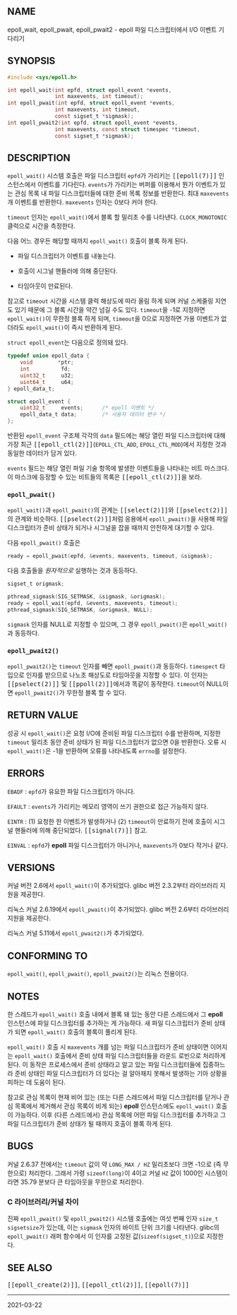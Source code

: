 ## NAME

epoll_wait, epoll_pwait, epoll_pwait2 - epoll 파일 디스크립터에서 I/O 이벤트 기다리기

## SYNOPSIS

```c
#include <sys/epoll.h>

int epoll_wait(int epfd, struct epoll_event *events,
               int maxevents, int timeout);
int epoll_pwait(int epfd, struct epoll_event *events,
               int maxevents, int timeout,
               const sigset_t *sigmask);
int epoll_pwait2(int epfd, struct epoll_event *events,
               int maxevents, const struct timespec *timeout,
               const sigset_t *sigmask);
```

## DESCRIPTION

`epoll_wait()` 시스템 호출은 파일 디스크립터 `epfd`가 가리키는 <tt>[[epoll(7)]]</tt> 인스턴스에서 이벤트를 기다린다. `events`가 가리키는 버퍼를 이용해서 뭔가 이벤트가 있는 관심 목록 내 파일 디스크립터들에 대한 준비 목록 정보를 반환한다. 최대 `maxevents` 개 이벤트를 반환한다. `maxevents` 인자는 0보다 커야 한다.

`timeout` 인자는 `epoll_wait()`에서 블록 할 밀리초 수를 나타낸다. `CLOCK_MONOTONIC` 클럭으로 시간을 측정한다.

다음 어느 경우든 해당할 때까지 `epoll_wait()` 호출이 블록 하게 된다.

* 파일 디스크립터가 이벤트를 내놓는다.

* 호출이 시그널 핸들러에 의해 중단된다.

* 타임아웃이 만료된다.

참고로 `timeout` 시간을 시스템 클럭 해상도에 따라 올림 하게 되며 커널 스케줄링 지연도 있기 때문에 그 블록 시간을 약간 넘길 수도 있다. `timeout`을 -1로 지정하면 `epoll_wait()`이 무한정 블록 하게 되며, `timeout`을 0으로 지정하면 가용 이벤트가 없더라도 `epoll_wait()`이 즉시 반환하게 된다.

`struct epoll_event`는 다음으로 정의돼 있다.

```c
typedef union epoll_data {
    void        *ptr;
    int          fd;
    uint32_t     u32;
    uint64_t     u64;
} epoll_data_t;

struct epoll_event {
    uint32_t     events;      /* epoll 이벤트 */
    epoll_data_t data;        /* 사용자 데이터 변수 */
};
```

반환된 `epoll_event` 구조체 각각의 `data` 필드에는 해당 열린 파일 디스크립터에 대해 가장 최근 <tt>[[epoll_ctl(2)]]</tt>(`EPOLL_CTL_ADD`, `EPOLL_CTL_MOD`)에서 지정한 것과 동일한 데이터가 담겨 있다.

`events` 필드는 해당 열린 파일 기술 항목에 발생한 이벤트들을 나타내는 비트 마스크다. 이 마스크에 등장할 수 있는 비트들의 목록은 <tt>[[epoll_ctl(2)]]</tt>을 보라.

### `epoll_pwait()`

`epoll_wait()`과 `epoll_pwait()`의 관계는 <tt>[[select(2)]]</tt>와 <tt>[[pselect(2)]]</tt>의 관계와 비슷하다. <tt>[[pselect(2)]]</tt>처럼 응용에서 `epoll_pwait()`을 사용해 파일 디스크립터가 준비 상태가 되거나 시그널을 잡을 때까지 안전하게 대기할 수 있다.

다음 `epoll_pwait()` 호출은

```c
ready = epoll_pwait(epfd, &events, maxevents, timeout, &sigmask);
```

다음 호출들을 *원자적으로* 실행하는 것과 동등하다.

```c
sigset_t origmask;

pthread_sigmask(SIG_SETMASK, &sigmask, &origmask);
ready = epoll_wait(epfd, &events, maxevents, timeout);
pthread_sigmask(SIG_SETMASK, &origmask, NULL);
```

`sigmask` 인자를 NULL로 지정할 수 있으며, 그 경우 `epoll_pwait()`은 `epoll_wait()`과 동등하다.

### `epoll_pwait2()`

`epoll_pwait2()`는 `timeout` 인자를 빼면 `epoll_pwait()`과 동등하다. `timespect` 타입으로 인자를 받으므로 나노초 해상도로 타임아웃을 지정할 수 있다. 이 인자는 <tt>[[pselect(2)]]</tt> 및 <tt>[[ppoll(2)]]</tt>에서과 똑같이 동작한다. `timeout`이 NULL이면 `epoll_pwait2()`가 무한정 블록 할 수 있다.

## RETURN VALUE

성공 시 `epoll_wait()`은 요청 I/O에 준비된 파일 디스크립터 수를 반환하며, 지정한 `timeout` 밀리초 동안 준비 상태가 된 파일 디스크립터가 없으면 0을 반환한다. 오류 시 `epoll_wait()`은 -1을 반환하며 오류를 나타내도록 `errno`를 설정한다.

## ERRORS

`EBADF`
:   `epfd`가 유요한 파일 디스크립터가 아니다.

`EFAULT`
:   `events`가 가리키는 메모리 영역이 쓰기 권한으로 접근 가능하지 않다.

`EINTR`
:   (1) 요청한 한 이벤트가 발생하거나 (2) `timeout`이 만료하기 전에 호출이 시그널 핸들러에 의해 중단되었다. <tt>[[signal(7)]]</tt> 참고.

`EINVAL`
:   `epfd`가 **epoll** 파일 디스크립터가 아니거나, `maxevents`가 0보다 작거나 같다.

## VERSIONS

커널 버전 2.6에서 `epoll_wait()`이 추가되었다. glibc 버전 2.3.2부터 라이브러리 지원을 제공한다.

리눅스 커널 2.6.19에서 `epoll_pwait()`이 추가되었다. glibc 버전 2.6부터 라이브러리 지원을 제공한다.

리눅스 커널 5.11에서 `epoll_pwait2()`가 추가되었다.

## CONFORMING TO

`epoll_wait()`, `epoll_pwait()`, `epoll_pwait2()`는 리눅스 전용이다.

## NOTES

한 스레드가 `epoll_wait()` 호출 내에서 블록 돼 있는 동안 다른 스레드에서 그 **epoll** 인스턴스에 파일 디스크립터를 추가하는 게 가능하다. 새 파일 디스크립터가 준비 상태가 되면 `epoll_wait()` 호출의 블록이 풀리게 된다.

`epoll_wait()` 호출 시 `maxevents` 개를 넘는 파일 디스크립터가 준비 상태이면 이어지는 `epoll_wait()` 호출에서 준비 상태 파일 디스크립터들을 라운드 로빈으로 처리하게 된다. 이 동작은 프로세스에서 준비 상태라고 알고 있는 파일 디스크립터들에 집중하느라 준비 상태인 파일 디스크립터가 더 있다는 걸 알아채지 못해서 발생하는 기아 상황을 피하는 데 도움이 된다.

참고로 관심 목록이 현재 비어 있는 (또는 다른 스레드에서 파일 디스크립터를 닫거나 관심 목록에서 제거해서 관심 목록이 비게 되는) **epoll** 인스턴스에도 `epoll_wait()` 호출이 가능하다. 이후 (다른 스레드에서) 관심 목록에 어떤 파일 디스크립터를 추가하고 그 파일 디스크립터가 준비 상태가 될 때까지 호출이 블록 하게 된다.

## BUGS

커널 2.6.37 전에서는 `timeout` 값이 약 `LONG_MAX / HZ` 밀리초보다 크면 -1으로 (즉 무한으로) 처리한다. 그래서 가령 `sizeof(long)`이 4이고 커널 `HZ` 값이 1000인 시스템이라면 35.79 분보다 큰 타임아웃을 무한으로 처리한다.

### C 라이브러리/커널 차이

진짜 `epoll_pwait()` 및 `epoll_pwait2()` 시스템 호출에는 여섯 번째 인자 `size_t sigsetsize`가 있는데, 이는 `sigmask` 인자의 바이트 단위 크기를 나타낸다. glibc의 `epoll_pwait()` 래퍼 함수에서 이 인자를 고정된 값(`sizeof(sigset_t)`)으로 지정한다.

## SEE ALSO

<tt>[[epoll_create(2)]]</tt>, <tt>[[epoll_ctl(2)]]</tt>, <tt>[[epoll(7)]]</tt>

----

2021-03-22
